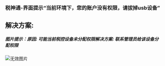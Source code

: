 ### 税神通-界面提示“当前环境下，您的账户没有权限，请拔掉usb设备”



## 解决方案:

##### 图片提示：原因: 可能当前税控设备未分配权限解决方案: 联系管理员给该设备分配权限

![无效图片](https://cdn.jsdelivr.net/gh/IAskWind/lazy66-site/images/question/1_20181015165951.png)